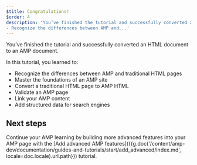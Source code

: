 ```yaml
---
$title: Congratulations!
$order: 4
description: 'You’ve finished the tutorial and successfully converted an HTML document to an AMP document. In this tutorial, you learned to:
- Recognize the differences between AMP and...'
---
```


You’ve finished the tutorial and successfully converted an HTML document to an AMP document.

In this tutorial, you learned to:

- Recognize the differences between AMP and traditional HTML pages
- Master the foundations of an AMP site
- Convert a traditional HTML page to AMP HTML
- Validate an AMP page
- Link your AMP content
- Add structured data for search engines

## Next steps

Continue your AMP learning by building more advanced features into your AMP page with the [Add advanced AMP features]({{g.doc('/content/amp-dev/documentation/guides-and-tutorials/start/add_advanced/index.md', locale=doc.locale).url.path}}) tutorial.
